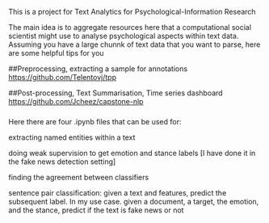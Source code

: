 This is a project for Text Analytics for Psychological-Information Research

The main idea is to aggregate resources here that a computational social scientist might use to analyse psychological aspects within text data. 
Assuming you have a large chunnk of text data that you want to parse, here are some helpful tips for you

##Preprocessing, extracting a sample for annotations
https://github.com/Telentovj/tpp

##Post-processing, Text Summarisation, Time series dashboard
https://github.com/Jcheez/capstone-nlp

###
Here there are four .ipynb files that can be used for: 


extracting named entities within a text

doing weak supervision to get emotion and stance labels [I have done it in the fake news detection setting]

finding the agreement between classifiers

sentence pair classification: given a text and features, predict the subsequent label. In my use case. given a document, a target, the emotion, and the stance, predict if the text is fake news or not
